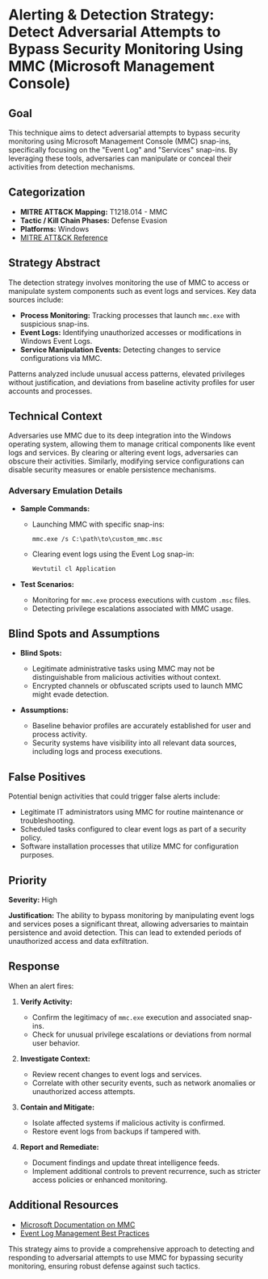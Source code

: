 # Alerting & Detection Strategy: Detect Adversarial Attempts to Bypass Security Monitoring Using MMC (Microsoft Management Console)

## Goal
This technique aims to detect adversarial attempts to bypass security monitoring using Microsoft Management Console (MMC) snap-ins, specifically focusing on the "Event Log" and "Services" snap-ins. By leveraging these tools, adversaries can manipulate or conceal their activities from detection mechanisms.

## Categorization

- **MITRE ATT&CK Mapping:** T1218.014 - MMC
- **Tactic / Kill Chain Phases:** Defense Evasion
- **Platforms:** Windows
- [MITRE ATT&CK Reference](https://attack.mitre.org/techniques/T1218/014)

## Strategy Abstract
The detection strategy involves monitoring the use of MMC to access or manipulate system components such as event logs and services. Key data sources include:

- **Process Monitoring:** Tracking processes that launch `mmc.exe` with suspicious snap-ins.
- **Event Logs:** Identifying unauthorized accesses or modifications in Windows Event Logs.
- **Service Manipulation Events:** Detecting changes to service configurations via MMC.

Patterns analyzed include unusual access patterns, elevated privileges without justification, and deviations from baseline activity profiles for user accounts and processes.

## Technical Context
Adversaries use MMC due to its deep integration into the Windows operating system, allowing them to manage critical components like event logs and services. By clearing or altering event logs, adversaries can obscure their activities. Similarly, modifying service configurations can disable security measures or enable persistence mechanisms.

### Adversary Emulation Details
- **Sample Commands:**
  - Launching MMC with specific snap-ins:
    ```shell
    mmc.exe /s C:\path\to\custom_mmc.msc
    ```
  - Clearing event logs using the Event Log snap-in:
    ```powershell
    Wevtutil cl Application
    ```

- **Test Scenarios:**
  - Monitoring for `mmc.exe` process executions with custom `.msc` files.
  - Detecting privilege escalations associated with MMC usage.

## Blind Spots and Assumptions
- **Blind Spots:** 
  - Legitimate administrative tasks using MMC may not be distinguishable from malicious activities without context.
  - Encrypted channels or obfuscated scripts used to launch MMC might evade detection.

- **Assumptions:**
  - Baseline behavior profiles are accurately established for user and process activity.
  - Security systems have visibility into all relevant data sources, including logs and process executions.

## False Positives
Potential benign activities that could trigger false alerts include:

- Legitimate IT administrators using MMC for routine maintenance or troubleshooting.
- Scheduled tasks configured to clear event logs as part of a security policy.
- Software installation processes that utilize MMC for configuration purposes.

## Priority
**Severity:** High

**Justification:** The ability to bypass monitoring by manipulating event logs and services poses a significant threat, allowing adversaries to maintain persistence and avoid detection. This can lead to extended periods of unauthorized access and data exfiltration.

## Response
When an alert fires:

1. **Verify Activity:**
   - Confirm the legitimacy of `mmc.exe` execution and associated snap-ins.
   - Check for unusual privilege escalations or deviations from normal user behavior.

2. **Investigate Context:**
   - Review recent changes to event logs and services.
   - Correlate with other security events, such as network anomalies or unauthorized access attempts.

3. **Contain and Mitigate:**
   - Isolate affected systems if malicious activity is confirmed.
   - Restore event logs from backups if tampered with.

4. **Report and Remediate:**
   - Document findings and update threat intelligence feeds.
   - Implement additional controls to prevent recurrence, such as stricter access policies or enhanced monitoring.

## Additional Resources
- [Microsoft Documentation on MMC](https://docs.microsoft.com/en-us/troubleshoot/windows-server/system-management/console)
- [Event Log Management Best Practices](https://docs.microsoft.com/en-us/security/compass/log-monitoring-and-alerting-guide)

This strategy aims to provide a comprehensive approach to detecting and responding to adversarial attempts to use MMC for bypassing security monitoring, ensuring robust defense against such tactics.